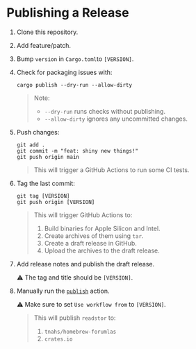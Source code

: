 # Publishing a Release

1. Clone this repository.
2. Add feature/patch.
3. Bump `version` in `Cargo.toml`to `[VERSION]`.
4. Check for packaging issues with:

   ```console
   cargo publish --dry-run --allow-dirty
   ```

   > Note:
   >
   > - `--dry-run` runs checks without publishing.
   > - `--allow-dirty` ignores any uncommitted changes.

5. Push changes:

   ```console
   git add .
   git commit -m "feat: shiny new things!"
   git push origin main
   ```

   > This will trigger a GitHub Actions to run some CI tests.

6. Tag the last commit:

   ```console
   git tag [VERSION]
   git push origin [VERSION]
   ```

   > This will trigger GitHub Actions to:
   >
   > 1. Build binaries for Apple Silicon and Intel.
   > 2. Create archives of them using `tar`.
   > 3. Create a draft release in GitHub.
   > 4. Upload the archives to the draft release.

7. Add release notes and publish the draft release.

   ⚠️ The tag and title should be `[VERSION]`.

8. Manually run the
   [`publish`](https://github.com/tnahs/readstor/actions/workflows/publish.yml)
   action.

   ⚠️ Make sure to set `Use workflow from` to `[VERSION]`.

   > This will publish `readstor` to:
   >
   > 1. `tnahs/homebrew-forumlas`
   > 2. `crates.io`
